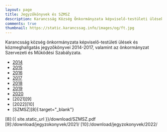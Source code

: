 ```yaml
---
layout: page
title: Jegyzőkönyvek és SZMSZ
description: Karancsság Község Önkormányzata képviselő-testületi ülések jegyzőkönyvei, Szervezeti és Működési Szabályzata
comments: true
thumbnail: https://static.karancssag.info/images/og/ft.jpg
---
```


Karancsság község önkormányzata képviselő-testületi ülések és közmeghallgatás jegyzőkönyvei 2014-2017, valamint az önkormányzat Szervezeti és Működési Szabályzata.

+ [2014][1]
+ [2015][2]
+ [2016][3]
+ [2017][4]
+ [2018][5]
+ [2019][6]
+ [2020][7]
+ [2021][9]
+ [2022][10]
+ [SZMSZ][8]{:target="_blank"}


[1]:/download/jegyzokonyvek/2014/
[2]:/download/jegyzokonyvek/2015/
[3]:/download/jegyzokonyvek/2016/
[4]:/download/jegyzokonyvek/2017/
[5]:/download/jegyzokonyvek/2018/
[6]:/download/jegyzokonyvek/2019/
[7]:/download/jegyzokonyvek/2020/
[8]:{{ site.static_url }}/download/SZMSZ.pdf
[9]:/download/jegyzokonyvek/2021/
[10]:/download/jegyzokonyvek/2022/